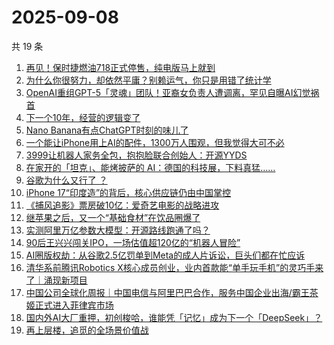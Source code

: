 # 2025-09-08

共 19 条

<!-- BEGIN 36KR -->
<!-- 最后更新时间 2025-09-08 05:20:03 +0800 -->
1. [再见！保时捷燃油718正式停售，纯电版马上就到](https://36kr.com/p/3455261407041156)
1. [为什么你很努力，却依然平庸？别赖运气，你只是用错了统计学](https://36kr.com/p/3413913108270723)
1. [OpenAI重组GPT-5「灵魂」团队！亚裔女负责人遭调离，罕见自曝AI幻觉祸首](https://36kr.com/p/3455279285294724)
1. [下一个10年，经营的逻辑变了](https://36kr.com/p/3455283653842569)
1. [Nano Banana有点ChatGPT时刻的味儿了](https://36kr.com/p/3456038662870406)
1. [一个能让iPhone用上AI的配件，1300万人围观，但我觉得大可不必](https://36kr.com/p/3456289080776329)
1. [3999让机器人家务全包，抱抱脸联合创始人：开源YYDS](https://36kr.com/p/3456298009974408)
1. [在家开的「坦克」、能烤披萨的 AI：德国的科技展，下料真猛……](https://36kr.com/p/3454633713768070)
1. [谷歌为什么又行了 ？](https://36kr.com/p/3454955134425476)
1. [iPhone 17“印度造”的背后，核心供应链仍由中国掌控](https://36kr.com/p/3456035586856322)
1. [《捕风追影》票房破10亿：爱奇艺电影的战略进攻](https://36kr.com/p/3455931005490822)
1. [继苹果之后，又一个“基础食材”在饮品圈爆了](https://36kr.com/p/3455986021734017)
1. [实测阿里万亿参数大模型：开源路线跑通了吗？](https://36kr.com/p/3454846835972227)
1. [90后王兴兴闯关IPO，一场估值超120亿的“机器人冒险”](https://36kr.com/p/3456193708791168)
1. [AI圈版权劫：从谷歌2.5亿罚单到Meta的成人片诉讼，巨头们都在忙应诉](https://36kr.com/p/3455274060191110)
1. [清华系前腾讯Robotics X核心成员创业，业内首款能“单手玩手机”的灵巧手来了｜涌现新项目](https://36kr.com/p/3455885992875650)
1. [中国公司全球化周报｜中国电信与阿里巴巴合作，服务中国企业出海/霸王茶姬正式进入菲律宾市场](https://36kr.com/p/3455961860183684)
1. [国内外AI大厂重押，初创梭哈，谁能凭「记忆」成为下一个「DeepSeek」？](https://36kr.com/p/3456206370838145)
1. [再上层楼，追觅的全场景价值战](https://36kr.com/p/3456802566411651)
<!-- END 36KR -->